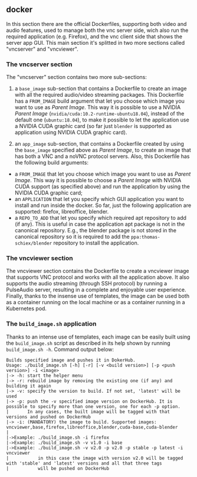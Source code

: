 ## docker

In this section there are the official Dockerfiles, supporting both video and audio features, used to manage both the vnc server side, wich also run the required application (e.g. Firefox), and the vnc client side that shows the server app GUI. This main section it's splitted in two more sections called "vncserver" and "vncviewer".

### The vncserver section
The "vncserver" section contains two more sub-sections:
1. a `base_image` sub-section that contains a Dockerfile to create an image with all the required audio/video streaming packages. This Dockerfile has a `FROM_IMAGE` build argument that let you choose which image you want to use as *Parent Image*. This way it is possible to use a NVIDIA *Parent Image* (`nvidia/cuda:10.2-runtime-ubuntu18.04`), instead of the default one (`ubuntu:18.04`), to make it possible to let the application use a NVIDIA CUDA graphic card (so far just `blender` is supported as application using NVIDIA CUDA graphic card).

2. an `app_image` sub-section, that contains a Dockerfile created by using the `base_image` specified above as *Parent Image*, to create an image that has both a VNC and a noVNC protocol servers. Also, this Dockerfile has the following build arguments:
* a `FROM_IMAGE` that let you choose which image you want to use as *Parent Image*. This way it is possible to choose a *Parent Image* with NVIDIA CUDA support (as specified above) and run the application by using the NVIDIA CUDA graphic card;
* an `APPLICATION` that let you specify which GUI application you want to install and run inside the docker. So far, just the following application are supported: firefox, libreoffice, blender.
* a `REPO_TO_ADD` that let you specify which required apt repository to add (if any). This is useful in case the application apt package is not in the canonical repository. E.g., the blender package is not stored in the canonical repository so it is required to add the `ppa:thomas-schiex/blender` repository to install the application.

### The vncviewer section
The vncviewer section contains the Dockerfile to create a vncviewer image that supports VNC protocol and works with all the application above. It also supports the audio streaming (through SSH protocol) by running a PulseAudio server, resulting in a complete and enjoyable user experience.
Finally, thanks to the insense use of templates, the image can be used both as a container running on the local machine or as a container running in a Kubernetes pod.

### The `build_image.sh` application
Thanks to an intense use of templates, each image can be easily built using the `build_image.sh` script as described in its help shown by running `build_image.sh -h`. Command output below:

```
Builds specified image and pushes it in DokerHub.
Usage: ./build_image.sh [-h] [-r] [-v <build version>] [-p <push version>] -i <image>
|-> -h: start the helper menu
|-> -r: rebuild image by removing the existing one (if any) and building it again
|-> -v: specify the version to build. If not set, 'latest' will be used
|-> -p: push the -v specified image version on DockerHub. It is possible to specify more than one version, one for each -p option.
|       In any cases, the built image will be tagged with that versions and pushed on DockerHub
|-> -i: (MANDATORY) the image to build. Supported images: vncviewer,base,firefox,libreoffice,blender,cuda-base,cuda-blender
|
|->Example: ./build_image.sh -i firefox
|->Example: ./build_image.sh -v v1.0 -i base
|->Example: ./build_image.sh -v v2.0 -p v2.0 -p stable -p latest -i vncviewer
|           in this case the image with version v2.0 will be tagged with 'stable' and 'latest' versions and all that three tags
|           will be pushed on DockerHub
```
